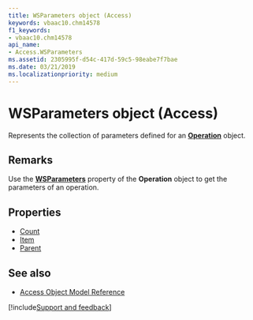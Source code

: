```yaml
---
title: WSParameters object (Access)
keywords: vbaac10.chm14578
f1_keywords:
- vbaac10.chm14578
api_name:
- Access.WSParameters
ms.assetid: 2305995f-d54c-417d-59c5-98eabe7f7bae
ms.date: 03/21/2019
ms.localizationpriority: medium
---
```



# WSParameters object (Access)

Represents the collection of parameters defined for an **[Operation](Access.Operation.md)** object.


## Remarks

Use the **[WSParameters](Access.Operation.WSParameters.md)** property of the **Operation** object to get the parameters of an operation.


## Properties

- [Count](Access.WSParameters.Count.md)
- [Item](Access.WSParameters.Item.md)
- [Parent](Access.WSParameters.Parent.md)

## See also

- [Access Object Model Reference](overview/Access/object-model.md)


[!include[Support and feedback](~/includes/feedback-boilerplate.md)]
